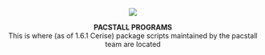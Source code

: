 <p align="center">
<a href="https://github.com/pacstall/pacstall-programs/tree/master/packages"><img src="https://img.shields.io/github/repo-size/pacstall/pacstall-programs?color=G&style=flat-square"></a>

<p align="center">
  <b>PACSTALL PROGRAMS</b>
  <br/>
  This is where (as of 1.6.1 Cerise) package scripts maintained by the pacstall team are located
</p>
